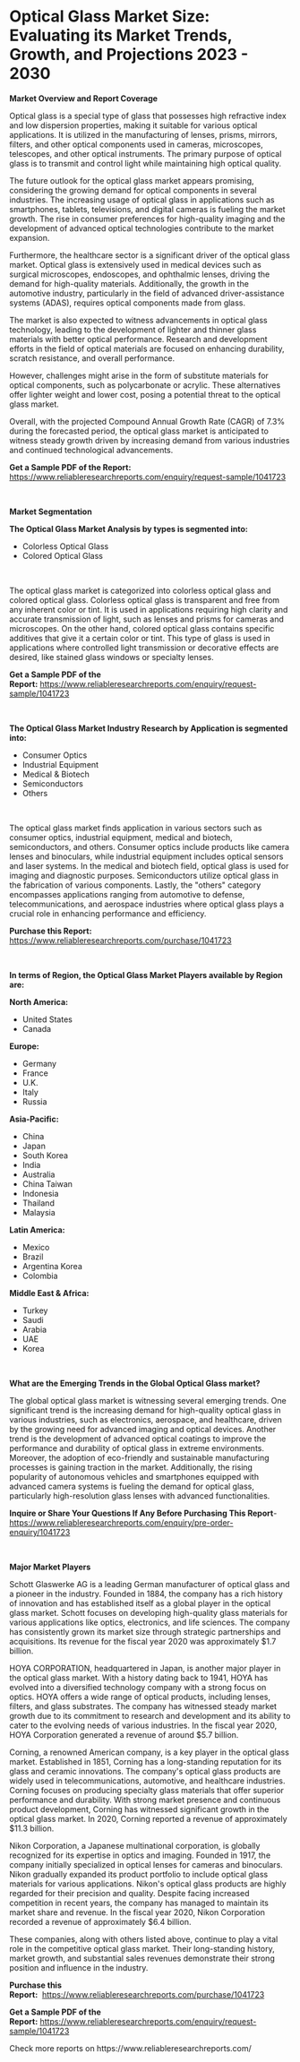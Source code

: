<p><h1>Optical Glass Market Size: Evaluating its Market Trends, Growth, and Projections 2023 - 2030</h1></p><p><strong>Market Overview and Report Coverage</strong></p>
<p><p>Optical glass is a special type of glass that possesses high refractive index and low dispersion properties, making it suitable for various optical applications. It is utilized in the manufacturing of lenses, prisms, mirrors, filters, and other optical components used in cameras, microscopes, telescopes, and other optical instruments. The primary purpose of optical glass is to transmit and control light while maintaining high optical quality.</p><p>The future outlook for the optical glass market appears promising, considering the growing demand for optical components in several industries. The increasing usage of optical glass in applications such as smartphones, tablets, televisions, and digital cameras is fueling the market growth. The rise in consumer preferences for high-quality imaging and the development of advanced optical technologies contribute to the market expansion.</p><p>Furthermore, the healthcare sector is a significant driver of the optical glass market. Optical glass is extensively used in medical devices such as surgical microscopes, endoscopes, and ophthalmic lenses, driving the demand for high-quality materials. Additionally, the growth in the automotive industry, particularly in the field of advanced driver-assistance systems (ADAS), requires optical components made from glass.</p><p>The market is also expected to witness advancements in optical glass technology, leading to the development of lighter and thinner glass materials with better optical performance. Research and development efforts in the field of optical materials are focused on enhancing durability, scratch resistance, and overall performance.</p><p>However, challenges might arise in the form of substitute materials for optical components, such as polycarbonate or acrylic. These alternatives offer lighter weight and lower cost, posing a potential threat to the optical glass market.</p><p>Overall, with the projected Compound Annual Growth Rate (CAGR) of 7.3% during the forecasted period, the optical glass market is anticipated to witness steady growth driven by increasing demand from various industries and continued technological advancements.</p></p>
<p><strong>Get a Sample PDF of the Report:</strong> <a href="https://www.reliableresearchreports.com/enquiry/request-sample/1041723">https://www.reliableresearchreports.com/enquiry/request-sample/1041723</a></p>
<p>&nbsp;</p>
<p><strong>Market Segmentation</strong></p>
<p><strong>The Optical Glass Market Analysis by types is segmented into:</strong></p>
<p><ul><li>Colorless Optical Glass</li><li>Colored Optical Glass</li></ul></p>
<p>&nbsp;</p>
<p><p>The optical glass market is categorized into colorless optical glass and colored optical glass. Colorless optical glass is transparent and free from any inherent color or tint. It is used in applications requiring high clarity and accurate transmission of light, such as lenses and prisms for cameras and microscopes. On the other hand, colored optical glass contains specific additives that give it a certain color or tint. This type of glass is used in applications where controlled light transmission or decorative effects are desired, like stained glass windows or specialty lenses.</p></p>
<p><strong>Get a Sample PDF of the Report:</strong>&nbsp;<a href="https://www.reliableresearchreports.com/enquiry/request-sample/1041723">https://www.reliableresearchreports.com/enquiry/request-sample/1041723</a></p>
<p>&nbsp;</p>
<p><strong>The Optical Glass Market Industry Research by Application is segmented into:</strong></p>
<p><ul><li>Consumer Optics</li><li>Industrial Equipment</li><li>Medical & Biotech</li><li>Semiconductors</li><li>Others</li></ul></p>
<p>&nbsp;</p>
<p><p>The optical glass market finds application in various sectors such as consumer optics, industrial equipment, medical and biotech, semiconductors, and others. Consumer optics include products like camera lenses and binoculars, while industrial equipment includes optical sensors and laser systems. In the medical and biotech field, optical glass is used for imaging and diagnostic purposes. Semiconductors utilize optical glass in the fabrication of various components. Lastly, the "others" category encompasses applications ranging from automotive to defense, telecommunications, and aerospace industries where optical glass plays a crucial role in enhancing performance and efficiency.</p></p>
<p><strong>Purchase this Report:</strong>&nbsp; <a href="https://www.reliableresearchreports.com/purchase/1041723">https://www.reliableresearchreports.com/purchase/1041723</a></p>
<p>&nbsp;</p>
<p><strong>In terms of Region, the Optical Glass Market Players available by Region are:</strong></p>
<p>
    <p> <strong> North America: </strong>
        <ul>
            <li>United States</li>
            <li>Canada</li>
        </ul>
        </p> 
    <p> <strong> Europe: </strong>
        <ul>
            <li>Germany</li>
            <li>France</li>
            <li>U.K.</li>
            <li>Italy</li>
            <li>Russia</li>
        </ul>
        </p> 
    <p> <strong> Asia-Pacific: </strong>
        <ul>
            <li>China</li>
            <li>Japan</li>
            <li>South Korea</li>
            <li>India</li>
            <li>Australia</li>
            <li>China Taiwan</li>
            <li>Indonesia</li>
            <li>Thailand</li>
            <li>Malaysia</li>
        </ul>
        </p> 
    <p> <strong> Latin America: </strong>
        <ul>
            <li>Mexico</li>
            <li>Brazil</li>
            <li>Argentina Korea</li>
            <li>Colombia</li>
        </ul>
        </p> 
    <p> <strong> Middle East & Africa: </strong>
        <ul>
            <li>Turkey</li>
            <li>Saudi</li>
            <li>Arabia</li>
            <li>UAE</li>
            <li>Korea</li>
        </ul>
    </p>
    </p>
<p>&nbsp;</p>
<p><strong>What are the Emerging Trends in the Global Optical Glass market?</strong></p>
<p><p>The global optical glass market is witnessing several emerging trends. One significant trend is the increasing demand for high-quality optical glass in various industries, such as electronics, aerospace, and healthcare, driven by the growing need for advanced imaging and optical devices. Another trend is the development of advanced optical coatings to improve the performance and durability of optical glass in extreme environments. Moreover, the adoption of eco-friendly and sustainable manufacturing processes is gaining traction in the market. Additionally, the rising popularity of autonomous vehicles and smartphones equipped with advanced camera systems is fueling the demand for optical glass, particularly high-resolution glass lenses with advanced functionalities.</p></p>
<p><strong>Inquire or Share Your Questions If Any Before Purchasing This Report</strong>- <a href="https://www.reliableresearchreports.com/enquiry/pre-order-enquiry/1041723">https://www.reliableresearchreports.com/enquiry/pre-order-enquiry/1041723</a></p>
<p>&nbsp;</p>
<p><strong>Major Market Players</strong></p>
<p><p>Schott Glaswerke AG is a leading German manufacturer of optical glass and a pioneer in the industry. Founded in 1884, the company has a rich history of innovation and has established itself as a global player in the optical glass market. Schott focuses on developing high-quality glass materials for various applications like optics, electronics, and life sciences. The company has consistently grown its market size through strategic partnerships and acquisitions. Its revenue for the fiscal year 2020 was approximately $1.7 billion.</p><p>HOYA CORPORATION, headquartered in Japan, is another major player in the optical glass market. With a history dating back to 1941, HOYA has evolved into a diversified technology company with a strong focus on optics. HOYA offers a wide range of optical products, including lenses, filters, and glass substrates. The company has witnessed steady market growth due to its commitment to research and development and its ability to cater to the evolving needs of various industries. In the fiscal year 2020, HOYA Corporation generated a revenue of around $5.7 billion.</p><p>Corning, a renowned American company, is a key player in the optical glass market. Established in 1851, Corning has a long-standing reputation for its glass and ceramic innovations. The company's optical glass products are widely used in telecommunications, automotive, and healthcare industries. Corning focuses on producing specialty glass materials that offer superior performance and durability. With strong market presence and continuous product development, Corning has witnessed significant growth in the optical glass market. In 2020, Corning reported a revenue of approximately $11.3 billion.</p><p>Nikon Corporation, a Japanese multinational corporation, is globally recognized for its expertise in optics and imaging. Founded in 1917, the company initially specialized in optical lenses for cameras and binoculars. Nikon gradually expanded its product portfolio to include optical glass materials for various applications. Nikon's optical glass products are highly regarded for their precision and quality. Despite facing increased competition in recent years, the company has managed to maintain its market share and revenue. In the fiscal year 2020, Nikon Corporation recorded a revenue of approximately $6.4 billion.</p><p>These companies, along with others listed above, continue to play a vital role in the competitive optical glass market. Their long-standing history, market growth, and substantial sales revenues demonstrate their strong position and influence in the industry.</p></p>
<p><strong>Purchase this Report:</strong>&nbsp;&nbsp;<a href="https://www.reliableresearchreports.com/purchase/1041723">https://www.reliableresearchreports.com/purchase/1041723</a></p>
<p></p>
<p><strong>Get a Sample PDF of the Report:</strong>&nbsp;<a href="https://www.reliableresearchreports.com/enquiry/request-sample/1041723">https://www.reliableresearchreports.com/enquiry/request-sample/1041723</a></p>
<p>Check more reports on https://www.reliableresearchreports.com/</p>